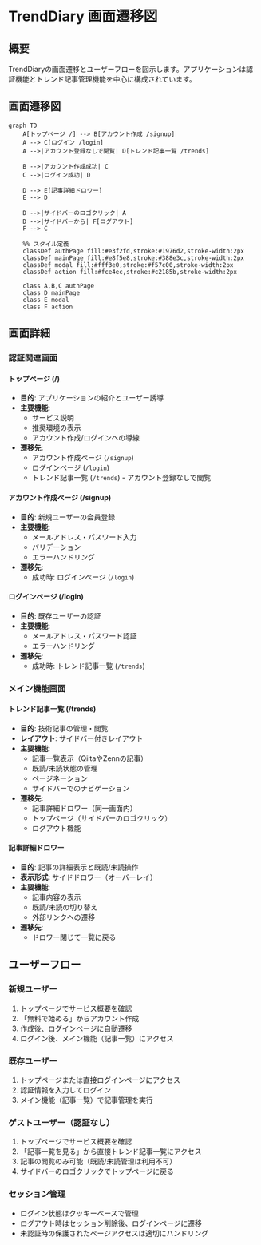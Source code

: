 # TrendDiary 画面遷移図

## 概要

TrendDiaryの画面遷移とユーザーフローを図示します。アプリケーションは認証機能とトレンド記事管理機能を中心に構成されています。

## 画面遷移図

```mermaid
graph TD
    A[トップページ /] --> B[アカウント作成 /signup]
    A --> C[ログイン /login]
    A -->|アカウント登録なしで閲覧| D[トレンド記事一覧 /trends]
    
    B -->|アカウント作成成功| C
    C -->|ログイン成功| D
    
    D --> E[記事詳細ドロワー]
    E --> D
    
    D -->|サイドバーのロゴクリック| A
    D -->|サイドバーから| F[ログアウト]
    F --> C
    
    %% スタイル定義
    classDef authPage fill:#e3f2fd,stroke:#1976d2,stroke-width:2px
    classDef mainPage fill:#e8f5e8,stroke:#388e3c,stroke-width:2px
    classDef modal fill:#fff3e0,stroke:#f57c00,stroke-width:2px
    classDef action fill:#fce4ec,stroke:#c2185b,stroke-width:2px
    
    class A,B,C authPage
    class D mainPage
    class E modal
    class F action
```

## 画面詳細

### 認証関連画面

#### トップページ (/)
- **目的**: アプリケーションの紹介とユーザー誘導
- **主要機能**:
  - サービス説明
  - 推奨環境の表示
  - アカウント作成/ログインへの導線
- **遷移先**:
  - アカウント作成ページ (`/signup`)
  - ログインページ (`/login`)
  - トレンド記事一覧 (`/trends`) - アカウント登録なしで閲覧

#### アカウント作成ページ (/signup)
- **目的**: 新規ユーザーの会員登録
- **主要機能**:
  - メールアドレス・パスワード入力
  - バリデーション
  - エラーハンドリング
- **遷移先**:
  - 成功時: ログインページ (`/login`)

#### ログインページ (/login)
- **目的**: 既存ユーザーの認証
- **主要機能**:
  - メールアドレス・パスワード認証
  - エラーハンドリング
- **遷移先**:
  - 成功時: トレンド記事一覧 (`/trends`)

### メイン機能画面

#### トレンド記事一覧 (/trends)
- **目的**: 技術記事の管理・閲覧
- **レイアウト**: サイドバー付きレイアウト
- **主要機能**:
  - 記事一覧表示（QiitaやZennの記事）
  - 既読/未読状態の管理
  - ページネーション
  - サイドバーでのナビゲーション
- **遷移先**:
  - 記事詳細ドロワー（同一画面内）
  - トップページ（サイドバーのロゴクリック）
  - ログアウト機能

#### 記事詳細ドロワー
- **目的**: 記事の詳細表示と既読/未読操作
- **表示形式**: サイドドロワー（オーバーレイ）
- **主要機能**:
  - 記事内容の表示
  - 既読/未読の切り替え
  - 外部リンクへの遷移
- **遷移先**:
  - ドロワー閉じて一覧に戻る

## ユーザーフロー

### 新規ユーザー
1. トップページでサービス概要を確認
2. 「無料で始める」からアカウント作成
3. 作成後、ログインページに自動遷移
4. ログイン後、メイン機能（記事一覧）にアクセス

### 既存ユーザー
1. トップページまたは直接ログインページにアクセス
2. 認証情報を入力してログイン
3. メイン機能（記事一覧）で記事管理を実行

### ゲストユーザー（認証なし）
1. トップページでサービス概要を確認
2. 「記事一覧を見る」から直接トレンド記事一覧にアクセス
3. 記事の閲覧のみ可能（既読/未読管理は利用不可）
4. サイドバーのロゴクリックでトップページに戻る

### セッション管理
- ログイン状態はクッキーベースで管理
- ログアウト時はセッション削除後、ログインページに遷移
- 未認証時の保護されたページアクセスは適切にハンドリング
